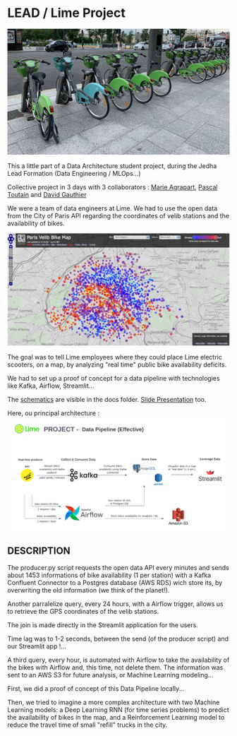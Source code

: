 # LEAD / Lime Project

![image of velib](./docs/bikes-velib.jpg)

This a little part of a Data Architecture student project, during the Jedha Lead Formation (Data Engineering / MLOps...)

Collective project in 3 days with 3 collaborators : [Marie Agrapart](https://github.com/marieagrapart), [Pascal Toutain](https://github.com/pascalt) and [David Gauthier](https://github.com/DavidTGAUTIER)

We were a team of data engineers at Lime. We had to use the open data from the City of Paris API regarding the coordinates of velib stations and the availability of bikes.

![image of map in Paris](./docs/velib-map.jpg)

The goal was to tell Lime employees where they could place Lime electric scooters, on a map, by analyzing "real time" public bike availability deficits. 

We had to set up a proof of concept for a data pipeline with technologies like Kafka, Airflow, Streamlit...

The [schematics](./docs/) are visible in the docs folder. [Slide Presentation](./docs/Lime%20-%20Lead%20project%20.pptx) too.

Here, ou principal architecture :
![Effective Data Pipeline](./docs/Lime%20-%20Data%20Pipeline%20(effective).png)


DESCRIPTION
------


The producer.py script requests the open data API every minutes and sends about 1453 informations of bike availability (1 per station) with a Kafka Confluent Connector to a Postgres database (AWS RDS) wich store its, by overwriting the old information (we think of the planet!).

Another parralelize query, every 24 hours, with a Airflow trigger, allows us to retrieve the GPS coordinates of the velib stations.

The join is made directly in the Streamlit application for the users.

Time lag was to 1-2 seconds, between the send (of the producer script) and our Streamlit app !...

A third query, every hour, is automated with Airflow to take the availability of the bikes with Airflow and, this time, not delete them. The information was sent to an AWS S3 for future analysis, or Machine Learning modeling...

First, we did a proof of concept of this Data Pipeline locally...

Then, we tried to imagine a more complex architecture with two Machine Learning models: a Deep Learning RNN (for time series problems) to predict the availability of bikes in the map, and a Reinforcement Learning model to reduce the travel time of small "refill" trucks in the city.

